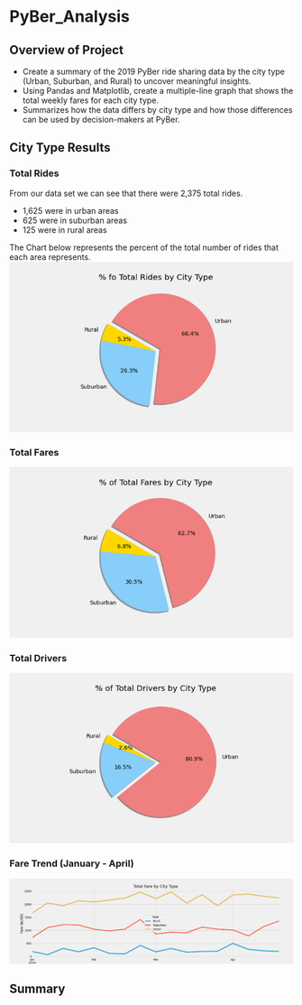 # PyBer_Analysis

## Overview of Project
- Create a summary of the 2019 PyBer ride sharing data by the city type (Urban, Suburban, and Rural) to uncover meaningful insights. 
- Using Pandas and Matplotlib, create a multiple-line graph that shows the total weekly fares for each city type. 
- Summarizes how the data differs by city type and how those differences can be used by decision-makers at PyBer.

## City Type Results

### Total Rides
From our data set we can see that there were 2,375 total rides.
- 1,625 were in urban areas 
- 625 were in suburban areas
- 125 were in rural areas<br/>

The Chart below represents the percent of the total number of rides that each area represents.
![](analysis/Total_Rides_pc.png) 
### Total Fares
![](analysis/Total_Fares_pc.png) 
### Total Drivers
![](analysis/Total_Drivers_pc.png) 

### Fare Trend (January - April)
![](analysis/Pyber_fare_summary.png) 

## Summary
